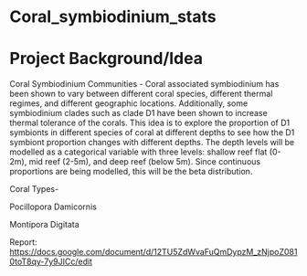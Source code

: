# Coral_symbiodinium_stats


# Project Background/Idea 

Coral Symbiodinium Communities - Coral associated symbiodinium has been shown to vary between different coral species, different thermal regimes, and different geographic locations. Additionally, some symbiodinium clades such as clade D1 have been shown to increase thermal tolerance of the corals. This idea is to explore the proportion of D1 symbionts in different species of coral at different depths to see how the D1  symbiont proportion changes with different depths. The depth levels will be modelled as a categorical variable with three levels: shallow reef flat (0-2m), mid reef (2-5m), and deep reef (below 5m). Since continuous proportions are being modelled, this will be the beta distribution.

Coral Types-

Pocillopora Damicornis 

Montipora Digitata 

Report: https://docs.google.com/document/d/12TU5ZdWvaFuQmDypzM_zNjpoZ0810toT8qy-7y9JICc/edit
